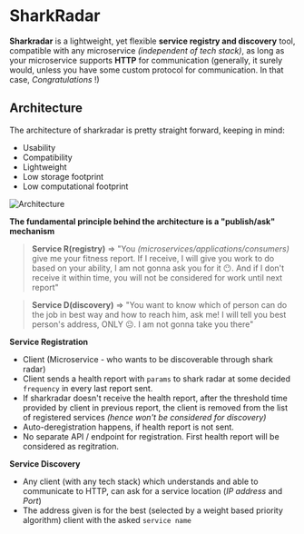 # SharkRadar
**Sharkradar** is a lightweight, yet flexible **service registry and discovery** tool, compatible with any microservice *(independent of tech stack)*, as long as your microservice supports **HTTP** for communication (generally, it surely would, unless you have some custom protocol for communication. In that case, *Congratulations* !)

## Architecture
The architecture of sharkradar is pretty straight forward, keeping in mind:

 - Usability
 - Compatibility
 - Lightweight
 - Low storage footprint
 - Low computational footprint

![Architecture](https://github.com/bmonikraj/sharkradar/blob/master/architectural%20diagram.png)

**The fundamental principle behind the architecture is a "publish/ask" mechanism** 

> **Service R(registry)** => "You *(microservices/applications/consumers)* give me your fitness report. If I receive, I will give you work to do based on your ability, I am not gonna ask you for it :no_mouth:. And if I don't receive it within time, you will not be considered for work until next report"

> **Service D(discovery)** => "You want to know which of person can do the job in best way and how to reach him, ask me! I will tell you best person's address, ONLY :neutral_face:. I am not gonna take you there"

**Service Registration**
 - Client (Microservice - who wants to be discoverable through shark radar)
 - Client sends a health report with `params` to shark radar at some decided `frequency` in every last report sent. 
 - If sharkradar doesn't receive the health report, after the threshold time provided by client in previous report, the client is removed from the list of registered services *(hence won't be considered for discovery)*
 - Auto-deregistration happens, if health report is not sent.
 - No separate API / endpoint for registration. First health report will be considered as regitration.

**Service Discovery**

 - Any client (with any tech stack) which understands and able to communicate to HTTP, can ask for a service location (*IP address* and *Port*) 
 - The address given is for the best (selected by a weight based priority algorithm) client with the asked `service name`
